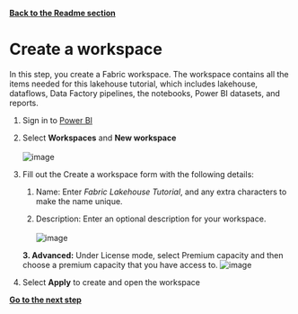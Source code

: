 [**Back to the Readme section**](/README.md)

# Create a workspace

In this step, you create a Fabric workspace. The workspace contains all the items needed for this lakehouse tutorial, which includes lakehouse, dataflows, Data Factory pipelines, the notebooks, Power BI datasets, and reports.

1. Sign in to [Power BI](https://powerbi.com/)
   
2. Select **Workspaces** and **New workspace**<br>  
     ![image](https://github.com/sallydabbahmsft/FabricScenarioAnalyticEndToEnd/assets/105279899/6837e939-386d-4efb-a3c8-aa9970818ed2)


3. Fill out the Create a workspace form with the following details:
   1. Name: Enter *Fabric Lakehouse Tutorial*, and any extra characters to make the name unique.
   
   2. Description: Enter an optional description for your workspace.</br>  
     ![image](https://github.com/sallydabbahmsft/FabricScenarioAnalyticEndToEnd/assets/105279899/c9252582-8d6b-4313-a478-b2c5f673efa2)

   
   **3. Advanced:** Under License mode, select Premium capacity and then choose a premium capacity that you have access to.
  ![image](https://github.com/sallydabbahmsft/FabricScenarioAnalyticEndToEnd/assets/105279899/0912f76e-5868-43bc-884b-de89fdc99209)

   
4. Select **Apply** to create and open the workspace

[**Go to the next step**](/Analytics%20-%20How%20To%20Proceed/2_Create_the_Bronze_Lakehouse.md)
